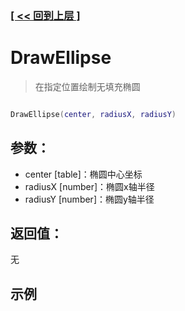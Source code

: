 ### [[ << 回到上层 ]](README.md)

# DrawEllipse

> 在指定位置绘制无填充椭圆

```lua

DrawEllipse(center, radiusX, radiusY)

```

## 参数：

+ center [table]：椭圆中心坐标
+ radiusX [number]：椭圆x轴半径
+ radiusY [number]：椭圆y轴半径

## 返回值：

无

## 示例

```lua

```